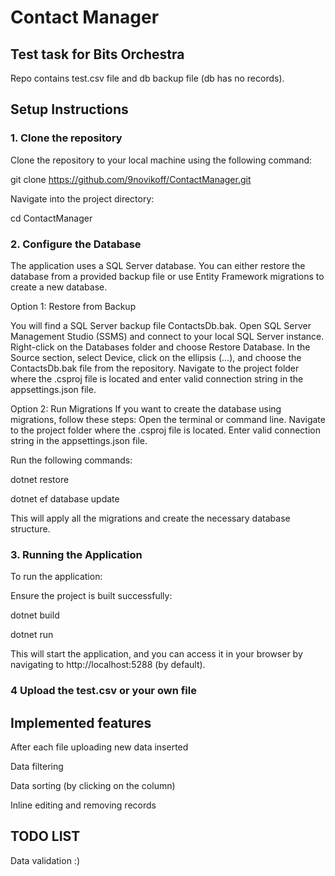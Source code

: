 # Contact Manager
## Test task for Bits Orchestra

Repo contains test.csv file and db backup file (db has no records).

## Setup Instructions
### 1. Clone the repository
Clone the repository to your local machine using the following command:

git clone https://github.com/9novikoff/ContactManager.git

Navigate into the project directory:

cd ContactManager

### 2. Configure the Database
The application uses a SQL Server database. You can either restore the database from a provided backup file or use Entity Framework migrations to create a new database.

Option 1: Restore from Backup

You will find a SQL Server backup file ContactsDb.bak.
Open SQL Server Management Studio (SSMS) and connect to your local SQL Server instance.
Right-click on the Databases folder and choose Restore Database.
In the Source section, select Device, click on the ellipsis (...), and choose the ContactsDb.bak file from the repository. 
Navigate to the project folder where the .csproj file is located and enter valid connection string in the appsettings.json file.

Option 2: Run Migrations
If you want to create the database using migrations, follow these steps:
Open the terminal or command line.
Navigate to the project folder where the .csproj file is located.
Enter valid connection string in the appsettings.json file.

Run the following commands:

dotnet restore

dotnet ef database update

This will apply all the migrations and create the necessary database structure.

### 3. Running the Application
To run the application:

Ensure the project is built successfully:

dotnet build

dotnet run

This will start the application, and you can access it in your browser by navigating to http://localhost:5288 (by default).

### 4 Upload the test.csv or your own file 

## Implemented features
After each file uploading new data inserted

Data filtering

Data sorting (by clicking on the column)

Inline editing and removing records


## TODO LIST

Data validation :)
